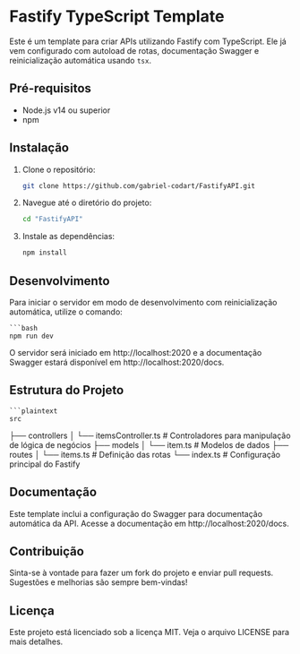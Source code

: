 # Fastify TypeScript Template

Este é um template para criar APIs utilizando Fastify com TypeScript. Ele já vem configurado com autoload de rotas, documentação Swagger e reinicialização automática usando `tsx`.

## Pré-requisitos

- Node.js v14 ou superior
- npm

## Instalação

1. Clone o repositório:

    ```bash
    git clone https://github.com/gabriel-codart/FastifyAPI.git

2. Navegue até o diretório do projeto:

    ```bash
    cd "FastifyAPI"

3. Instale as dependências:

    ```bash
    npm install

## Desenvolvimento

Para iniciar o servidor em modo de desenvolvimento com reinicialização automática, utilize o comando:

    ```bash
    npm run dev

O servidor será iniciado em http://localhost:2020 e a documentação Swagger estará disponível em http://localhost:2020/docs.

## Estrutura do Projeto

    ```plaintext
    src
  ├── controllers
  │   └── itemsController.ts  # Controladores para manipulação de lógica de negócios
  ├── models
  │   └── item.ts             # Modelos de dados
  ├── routes
  │   └── items.ts            # Definição das rotas
  └── index.ts                # Configuração principal do Fastify

## Documentação

Este template inclui a configuração do Swagger para documentação automática da API. Acesse a documentação em http://localhost:2020/docs.

## Contribuição

Sinta-se à vontade para fazer um fork do projeto e enviar pull requests. Sugestões e melhorias são sempre bem-vindas!

## Licença

Este projeto está licenciado sob a licença MIT. Veja o arquivo LICENSE para mais detalhes.
